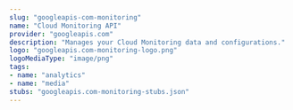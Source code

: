 ```yaml
---
slug: "googleapis-com-monitoring"
name: "Cloud Monitoring API"
provider: "googleapis.com"
description: "Manages your Cloud Monitoring data and configurations."
logo: "googleapis.com-monitoring-logo.png"
logoMediaType: "image/png"
tags:
- name: "analytics"
- name: "media"
stubs: "googleapis.com-monitoring-stubs.json"
---
```

